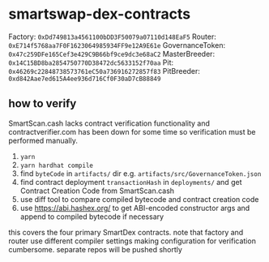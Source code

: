 # smartswap-dex-contracts

Factory: `0xDd749813a4561100bDD3F50079a07110d148EaF5`
Router: `0xE714f5768aa7F0F1623064985934FF9e12A9E61e`
GovernanceToken: `0x47c259DFe165Cef3e429C9B66bf9ce9dc3e68aC2`
MasterBreeder: `0x14C15BD8ba2854750770D38472dc5633152f70aa`
Pit: `0x46269c22848738573761eC50a736916272857f83`
PitBreeder: `0xd842Aae7ed615A4ee936d716Cf0F30aD7cB88849`

## how to verify
SmartScan.cash lacks contract verification functionality and contractverifier.com has been down for some time so verification must be performed manually.

1. `yarn`
2. `yarn hardhat compile`
3. find `byteCode` in `artifacts/` dir e.g. `artifacts/src/GovernanceToken.json`
4. find contract deployment `transactionHash` in `deployments/` and get Contract Creation Code from SmartScan.cash
5. use diff tool to compare compiled bytecode and contract creation code
6. use https://abi.hashex.org/ to get ABI-encoded constructor args and append to compiled bytecode if necessary

this covers the four primary SmartDex contracts. note that factory and router use different compiler settings making configuration for verification cumbersome. separate repos will be pushed shortly